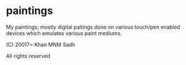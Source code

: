 # paintings

My paintings; mostly digital paitings done on various touch/pen enabled devices which emulates various paint mediums. 

(C) 20017~ Khan MNM Sadh

All rights reserved
